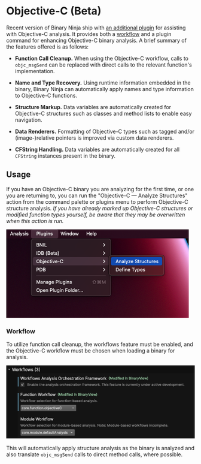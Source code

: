 # Objective-C (Beta)

Recent version of Binary Ninja ship with [an additional plugin](https://github.com/Vector35/workflow_objc)
for assisting with Objective-C analysis. It provides both a [workflow](https://docs.binary.ninja/dev/workflows.html)
and a plugin command for enhancing Objective-C binary analysis. A brief summary
of the features offered is as follows:

- **Function Call Cleanup.** When using the Objective-C workflow, calls to
  `objc_msgSend` can be replaced with direct calls to the relevant function's
  implementation.

- **Name and Type Recovery.** Using runtime information embedded in the
  binary, Binary Ninja can automatically apply names and type information to
  Objective-C functions.

- **Structure Markup.** Data variables are automatically created for Objective-C
  structures such as classes and method lists to enable easy navigation.

- **Data Renderers.** Formatting of Objective-C types such as tagged and/or
  (image-)relative pointers is improved via custom data renderers.

- **CFString Handling.** Data variables are automatically created for all
  `CFString` instances present in the binary.

## Usage

If you have an Objective-C binary you are analyzing for the first time, or one
you are returning to, you can run the "Objective-C — Analyze Structures" action
from the command palette or plugins menu to perform Objective-C structure
analysis. _If you have already marked up Objective-C structures or modified
function types yourself, be aware that they may be overwritten when this action
is run._

![](../img/objc_analyze_action.png)

### Workflow

To utilize function call cleanup, the workflows feature must be enabled, and the
Objective-C workflow must be chosen when loading a binary for analysis.

![](../img/objc_workflow_selected.png)

This will automatically apply structure analysis as the binary is analyzed and
also translate `objc_msgSend` calls to direct method calls, where possible.
